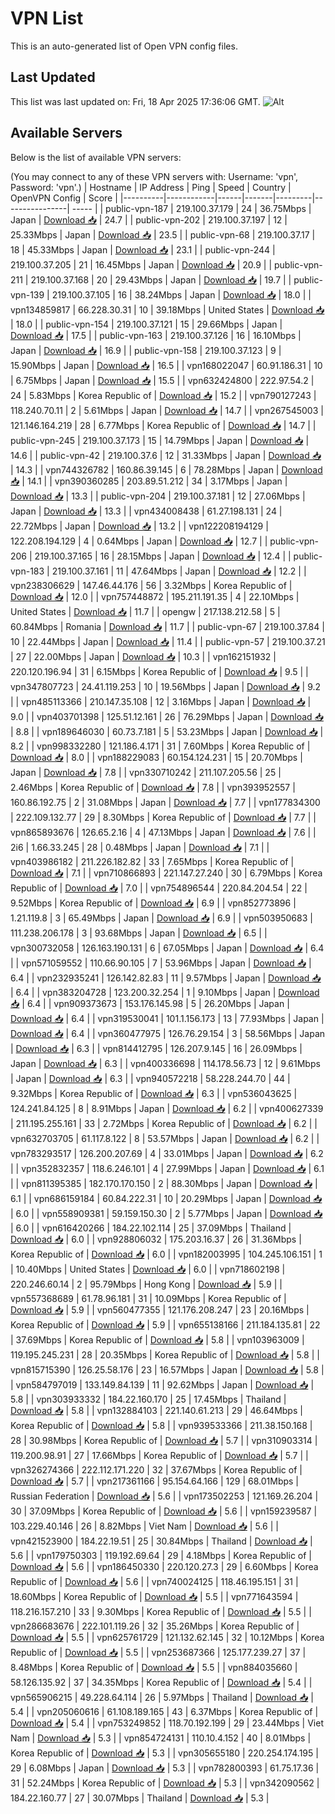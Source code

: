 # VPN List

This is an auto-generated list of Open VPN config files.

## Last Updated

This list was last updated on: Fri, 18 Apr 2025 17:36:06 GMT.
![Alt](https://repobeats.axiom.co/api/embed/186b98318ef1479477931607c1ad7d823f12451f.svg "Repobeats analytics image")

## Available Servers

Below is the list of available VPN servers:

(You may connect to any of these VPN servers with: Username: 'vpn', Password: 'vpn'.)
| Hostname | IP Address | Ping | Speed | Country | OpenVPN Config | Score |
|----------|------------|------|-------|---------|----------------| ----- |
| public-vpn-187 | 219.100.37.179 | 24 | 36.75Mbps | Japan | [Download 📥](./configs/server_0_JP.ovpn) | 24.7 |
| public-vpn-202 | 219.100.37.197 | 12 | 25.33Mbps | Japan | [Download 📥](./configs/server_1_JP.ovpn) | 23.5 |
| public-vpn-68 | 219.100.37.17 | 18 | 45.33Mbps | Japan | [Download 📥](./configs/server_2_JP.ovpn) | 23.1 |
| public-vpn-244 | 219.100.37.205 | 21 | 16.45Mbps | Japan | [Download 📥](./configs/server_3_JP.ovpn) | 20.9 |
| public-vpn-211 | 219.100.37.168 | 20 | 29.43Mbps | Japan | [Download 📥](./configs/server_4_JP.ovpn) | 19.7 |
| public-vpn-139 | 219.100.37.105 | 16 | 38.24Mbps | Japan | [Download 📥](./configs/server_5_JP.ovpn) | 18.0 |
| vpn134859817 | 66.228.30.31 | 10 | 39.18Mbps | United States | [Download 📥](./configs/server_6_US.ovpn) | 18.0 |
| public-vpn-154 | 219.100.37.121 | 15 | 29.66Mbps | Japan | [Download 📥](./configs/server_7_JP.ovpn) | 17.5 |
| public-vpn-163 | 219.100.37.126 | 16 | 16.10Mbps | Japan | [Download 📥](./configs/server_8_JP.ovpn) | 16.9 |
| public-vpn-158 | 219.100.37.123 | 9 | 15.90Mbps | Japan | [Download 📥](./configs/server_9_JP.ovpn) | 16.5 |
| vpn168022047 | 60.91.186.31 | 10 | 6.75Mbps | Japan | [Download 📥](./configs/server_10_JP.ovpn) | 15.5 |
| vpn632424800 | 222.97.54.2 | 24 | 5.83Mbps | Korea Republic of | [Download 📥](./configs/server_11_KR.ovpn) | 15.2 |
| vpn790127243 | 118.240.70.11 | 2 | 5.61Mbps | Japan | [Download 📥](./configs/server_12_JP.ovpn) | 14.7 |
| vpn267545003 | 121.146.164.219 | 28 | 6.77Mbps | Korea Republic of | [Download 📥](./configs/server_13_KR.ovpn) | 14.7 |
| public-vpn-245 | 219.100.37.173 | 15 | 14.79Mbps | Japan | [Download 📥](./configs/server_14_JP.ovpn) | 14.6 |
| public-vpn-42 | 219.100.37.6 | 12 | 31.33Mbps | Japan | [Download 📥](./configs/server_15_JP.ovpn) | 14.3 |
| vpn744326782 | 160.86.39.145 | 6 | 78.28Mbps | Japan | [Download 📥](./configs/server_16_JP.ovpn) | 14.1 |
| vpn390360285 | 203.89.51.212 | 34 | 3.17Mbps | Japan | [Download 📥](./configs/server_17_JP.ovpn) | 13.3 |
| public-vpn-204 | 219.100.37.181 | 12 | 27.06Mbps | Japan | [Download 📥](./configs/server_18_JP.ovpn) | 13.3 |
| vpn434008438 | 61.27.198.131 | 24 | 22.72Mbps | Japan | [Download 📥](./configs/server_19_JP.ovpn) | 13.2 |
| vpn122208194129 | 122.208.194.129 | 4 | 0.64Mbps | Japan | [Download 📥](./configs/server_20_JP.ovpn) | 12.7 |
| public-vpn-206 | 219.100.37.165 | 16 | 28.15Mbps | Japan | [Download 📥](./configs/server_21_JP.ovpn) | 12.4 |
| public-vpn-183 | 219.100.37.161 | 11 | 47.64Mbps | Japan | [Download 📥](./configs/server_22_JP.ovpn) | 12.2 |
| vpn238306629 | 147.46.44.176 | 56 | 3.32Mbps | Korea Republic of | [Download 📥](./configs/server_23_KR.ovpn) | 12.0 |
| vpn757448872 | 195.211.191.35 | 4 | 22.10Mbps | United States | [Download 📥](./configs/server_24_US.ovpn) | 11.7 |
| opengw | 217.138.212.58 | 5 | 60.84Mbps | Romania | [Download 📥](./configs/server_25_RO.ovpn) | 11.7 |
| public-vpn-67 | 219.100.37.84 | 10 | 22.44Mbps | Japan | [Download 📥](./configs/server_26_JP.ovpn) | 11.4 |
| public-vpn-57 | 219.100.37.21 | 27 | 22.00Mbps | Japan | [Download 📥](./configs/server_27_JP.ovpn) | 10.3 |
| vpn162151932 | 220.120.196.94 | 31 | 6.15Mbps | Korea Republic of | [Download 📥](./configs/server_28_KR.ovpn) | 9.5 |
| vpn347807723 | 24.41.119.253 | 10 | 19.56Mbps | Japan | [Download 📥](./configs/server_29_JP.ovpn) | 9.2 |
| vpn485113366 | 210.147.35.108 | 12 | 3.16Mbps | Japan | [Download 📥](./configs/server_30_JP.ovpn) | 9.0 |
| vpn403701398 | 125.51.12.161 | 26 | 76.29Mbps | Japan | [Download 📥](./configs/server_31_JP.ovpn) | 8.8 |
| vpn189646030 | 60.73.7.181 | 5 | 53.23Mbps | Japan | [Download 📥](./configs/server_32_JP.ovpn) | 8.2 |
| vpn998332280 | 121.186.4.171 | 31 | 7.60Mbps | Korea Republic of | [Download 📥](./configs/server_33_KR.ovpn) | 8.0 |
| vpn188229083 | 60.154.124.231 | 15 | 20.70Mbps | Japan | [Download 📥](./configs/server_34_JP.ovpn) | 7.8 |
| vpn330710242 | 211.107.205.56 | 25 | 2.46Mbps | Korea Republic of | [Download 📥](./configs/server_35_KR.ovpn) | 7.8 |
| vpn393952557 | 160.86.192.75 | 2 | 31.08Mbps | Japan | [Download 📥](./configs/server_36_JP.ovpn) | 7.7 |
| vpn177834300 | 222.109.132.77 | 29 | 8.30Mbps | Korea Republic of | [Download 📥](./configs/server_37_KR.ovpn) | 7.7 |
| vpn865893676 | 126.65.2.16 | 4 | 47.13Mbps | Japan | [Download 📥](./configs/server_38_JP.ovpn) | 7.6 |
| 2i6 | 1.66.33.245 | 28 | 0.48Mbps | Japan | [Download 📥](./configs/server_39_JP.ovpn) | 7.1 |
| vpn403986182 | 211.226.182.82 | 33 | 7.65Mbps | Korea Republic of | [Download 📥](./configs/server_40_KR.ovpn) | 7.1 |
| vpn710866893 | 221.147.27.240 | 30 | 6.79Mbps | Korea Republic of | [Download 📥](./configs/server_41_KR.ovpn) | 7.0 |
| vpn754896544 | 220.84.204.54 | 22 | 9.52Mbps | Korea Republic of | [Download 📥](./configs/server_42_KR.ovpn) | 6.9 |
| vpn852773896 | 1.21.119.8 | 3 | 65.49Mbps | Japan | [Download 📥](./configs/server_43_JP.ovpn) | 6.9 |
| vpn503950683 | 111.238.206.178 | 3 | 93.68Mbps | Japan | [Download 📥](./configs/server_44_JP.ovpn) | 6.5 |
| vpn300732058 | 126.163.190.131 | 6 | 67.05Mbps | Japan | [Download 📥](./configs/server_45_JP.ovpn) | 6.4 |
| vpn571059552 | 110.66.90.105 | 7 | 53.96Mbps | Japan | [Download 📥](./configs/server_46_JP.ovpn) | 6.4 |
| vpn232935241 | 126.142.82.83 | 11 | 9.57Mbps | Japan | [Download 📥](./configs/server_47_JP.ovpn) | 6.4 |
| vpn383204728 | 123.200.32.254 | 1 | 9.10Mbps | Japan | [Download 📥](./configs/server_48_JP.ovpn) | 6.4 |
| vpn909373673 | 153.176.145.98 | 5 | 26.20Mbps | Japan | [Download 📥](./configs/server_49_JP.ovpn) | 6.4 |
| vpn319530041 | 101.1.156.173 | 13 | 77.93Mbps | Japan | [Download 📥](./configs/server_50_JP.ovpn) | 6.4 |
| vpn360477975 | 126.76.29.154 | 3 | 58.56Mbps | Japan | [Download 📥](./configs/server_51_JP.ovpn) | 6.3 |
| vpn814412795 | 126.207.9.145 | 16 | 26.09Mbps | Japan | [Download 📥](./configs/server_52_JP.ovpn) | 6.3 |
| vpn400336698 | 114.178.56.73 | 12 | 9.61Mbps | Japan | [Download 📥](./configs/server_53_JP.ovpn) | 6.3 |
| vpn940572218 | 58.228.244.70 | 44 | 9.32Mbps | Korea Republic of | [Download 📥](./configs/server_54_KR.ovpn) | 6.3 |
| vpn536043625 | 124.241.84.125 | 8 | 8.91Mbps | Japan | [Download 📥](./configs/server_55_JP.ovpn) | 6.2 |
| vpn400627339 | 211.195.255.161 | 33 | 2.72Mbps | Korea Republic of | [Download 📥](./configs/server_56_KR.ovpn) | 6.2 |
| vpn632703705 | 61.117.8.122 | 8 | 53.57Mbps | Japan | [Download 📥](./configs/server_57_JP.ovpn) | 6.2 |
| vpn783293517 | 126.200.207.69 | 4 | 33.01Mbps | Japan | [Download 📥](./configs/server_58_JP.ovpn) | 6.2 |
| vpn352832357 | 118.6.246.101 | 4 | 27.99Mbps | Japan | [Download 📥](./configs/server_59_JP.ovpn) | 6.1 |
| vpn811395385 | 182.170.170.150 | 2 | 88.30Mbps | Japan | [Download 📥](./configs/server_60_JP.ovpn) | 6.1 |
| vpn686159184 | 60.84.222.31 | 10 | 20.29Mbps | Japan | [Download 📥](./configs/server_61_JP.ovpn) | 6.0 |
| vpn558909381 | 59.159.150.30 | 2 | 5.77Mbps | Japan | [Download 📥](./configs/server_62_JP.ovpn) | 6.0 |
| vpn616420266 | 184.22.102.114 | 25 | 37.09Mbps | Thailand | [Download 📥](./configs/server_63_TH.ovpn) | 6.0 |
| vpn928806032 | 175.203.16.37 | 26 | 31.36Mbps | Korea Republic of | [Download 📥](./configs/server_64_KR.ovpn) | 6.0 |
| vpn182003995 | 104.245.106.151 | 1 | 10.40Mbps | United States | [Download 📥](./configs/server_65_US.ovpn) | 6.0 |
| vpn718602198 | 220.246.60.14 | 2 | 95.79Mbps | Hong Kong | [Download 📥](./configs/server_66_HK.ovpn) | 5.9 |
| vpn557368689 | 61.78.96.181 | 31 | 10.09Mbps | Korea Republic of | [Download 📥](./configs/server_67_KR.ovpn) | 5.9 |
| vpn560477355 | 121.176.208.247 | 23 | 20.16Mbps | Korea Republic of | [Download 📥](./configs/server_68_KR.ovpn) | 5.9 |
| vpn655138166 | 211.184.135.81 | 22 | 37.69Mbps | Korea Republic of | [Download 📥](./configs/server_69_KR.ovpn) | 5.8 |
| vpn103963009 | 119.195.245.231 | 28 | 20.35Mbps | Korea Republic of | [Download 📥](./configs/server_70_KR.ovpn) | 5.8 |
| vpn815715390 | 126.25.58.176 | 23 | 16.57Mbps | Japan | [Download 📥](./configs/server_71_JP.ovpn) | 5.8 |
| vpn584797019 | 133.149.84.139 | 11 | 92.62Mbps | Japan | [Download 📥](./configs/server_72_JP.ovpn) | 5.8 |
| vpn303933332 | 184.22.160.170 | 25 | 17.45Mbps | Thailand | [Download 📥](./configs/server_73_TH.ovpn) | 5.8 |
| vpn132884103 | 221.140.61.213 | 29 | 46.64Mbps | Korea Republic of | [Download 📥](./configs/server_74_KR.ovpn) | 5.8 |
| vpn939533366 | 211.38.150.168 | 28 | 30.98Mbps | Korea Republic of | [Download 📥](./configs/server_75_KR.ovpn) | 5.7 |
| vpn310903314 | 119.200.98.91 | 27 | 17.66Mbps | Korea Republic of | [Download 📥](./configs/server_76_KR.ovpn) | 5.7 |
| vpn326274366 | 222.112.171.220 | 32 | 37.67Mbps | Korea Republic of | [Download 📥](./configs/server_77_KR.ovpn) | 5.7 |
| vpn217361166 | 95.154.64.166 | 129 | 68.01Mbps | Russian Federation | [Download 📥](./configs/server_78_RU.ovpn) | 5.6 |
| vpn173502253 | 121.169.26.204 | 30 | 37.09Mbps | Korea Republic of | [Download 📥](./configs/server_79_KR.ovpn) | 5.6 |
| vpn159239587 | 103.229.40.146 | 26 | 8.82Mbps | Viet Nam | [Download 📥](./configs/server_80_VN.ovpn) | 5.6 |
| vpn421523900 | 184.22.19.51 | 25 | 30.84Mbps | Thailand | [Download 📥](./configs/server_81_TH.ovpn) | 5.6 |
| vpn179750303 | 119.192.69.64 | 29 | 4.18Mbps | Korea Republic of | [Download 📥](./configs/server_82_KR.ovpn) | 5.6 |
| vpn186450330 | 220.120.27.3 | 29 | 6.60Mbps | Korea Republic of | [Download 📥](./configs/server_83_KR.ovpn) | 5.6 |
| vpn740024125 | 118.46.195.151 | 31 | 18.60Mbps | Korea Republic of | [Download 📥](./configs/server_84_KR.ovpn) | 5.5 |
| vpn771643594 | 118.216.157.210 | 33 | 9.30Mbps | Korea Republic of | [Download 📥](./configs/server_85_KR.ovpn) | 5.5 |
| vpn286683676 | 222.101.119.26 | 32 | 35.26Mbps | Korea Republic of | [Download 📥](./configs/server_86_KR.ovpn) | 5.5 |
| vpn625761729 | 121.132.62.145 | 32 | 10.12Mbps | Korea Republic of | [Download 📥](./configs/server_87_KR.ovpn) | 5.5 |
| vpn253687366 | 125.177.239.27 | 37 | 8.48Mbps | Korea Republic of | [Download 📥](./configs/server_88_KR.ovpn) | 5.5 |
| vpn884035660 | 58.126.135.92 | 37 | 34.35Mbps | Korea Republic of | [Download 📥](./configs/server_89_KR.ovpn) | 5.4 |
| vpn565906215 | 49.228.64.114 | 26 | 5.97Mbps | Thailand | [Download 📥](./configs/server_90_TH.ovpn) | 5.4 |
| vpn205060616 | 61.108.189.165 | 43 | 6.37Mbps | Korea Republic of | [Download 📥](./configs/server_91_KR.ovpn) | 5.4 |
| vpn753249852 | 118.70.192.199 | 29 | 23.44Mbps | Viet Nam | [Download 📥](./configs/server_92_VN.ovpn) | 5.3 |
| vpn854724131 | 110.10.4.152 | 40 | 8.01Mbps | Korea Republic of | [Download 📥](./configs/server_93_KR.ovpn) | 5.3 |
| vpn305655180 | 220.254.174.195 | 29 | 6.08Mbps | Japan | [Download 📥](./configs/server_94_JP.ovpn) | 5.3 |
| vpn782800393 | 61.75.17.36 | 31 | 52.24Mbps | Korea Republic of | [Download 📥](./configs/server_95_KR.ovpn) | 5.3 |
| vpn342090562 | 184.22.160.77 | 27 | 30.07Mbps | Thailand | [Download 📥](./configs/server_96_TH.ovpn) | 5.3 |
